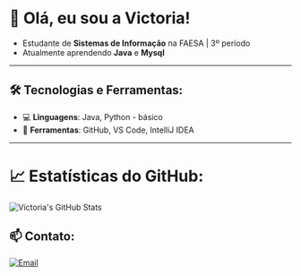 # 👋 Olá, eu sou a Victoria!

- Estudante de **Sistemas de Informação** na FAESA | 3º período  
- Atualmente aprendendo **Java** e **Mysql**
---

## 🛠️ Tecnologias e Ferramentas:
- 💻 **Linguagens**: Java, Python - básico
- 🔧 **Ferramentas**: GitHub, VS Code, IntelliJ IDEA

---

# 📈 Estatísticas do GitHub:
![Victoria's GitHub Stats](https://github-readme-stats.vercel.app/api?username=victoriasfia&show_icons=true&theme=dracula)  

## 📫 Contato:
[![Email](https://img.shields.io/badge/Gmail-red?style=for-the-badge&logo=gmail&logoColor=white)](victoriasfia@gmail.com)  
